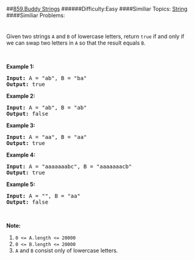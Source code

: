 ##[859.Buddy Strings](https://leetcode.com/problems/buddy-strings/description/ "859.Buddy Strings")
######Difficulty:Easy
####Similiar Topics:
  [String](https://leetcode.com//tag/string)
####Similiar Problems:

<div class="question-description__3U1T" style="padding-top: 10px;"><div><p>Given two strings <code>A</code> and <code>B</code>&#160;of lowercase letters, return <code>true</code> if and only if we&#160;can swap two letters in <code>A</code> so that the result equals <code>B</code>.</p>

<p>&#160;</p>

<p><strong>Example 1:</strong></p>

<div>
<pre><strong>Input: </strong>A = <span id="example-input-1-1">"ab"</span>, B = <span id="example-input-1-2">"ba"</span>
<strong>Output: </strong><span id="example-output-1">true</span>
</pre>

<div>
<p><strong>Example 2:</strong></p>

<pre><strong>Input: </strong>A = <span id="example-input-2-1">"ab"</span>, B = <span id="example-input-2-2">"ab"</span>
<strong>Output: </strong><span id="example-output-2">false</span>
</pre>

<div>
<p><strong>Example 3:</strong></p>

<pre><strong>Input: </strong>A = <span id="example-input-3-1">"aa"</span>, B = <span id="example-input-3-2">"aa"</span>
<strong>Output: </strong><span id="example-output-3">true</span>
</pre>

<div>
<p><strong>Example 4:</strong></p>

<pre><strong>Input: </strong>A = <span id="example-input-4-1">"aaaaaaabc"</span>, B = <span id="example-input-4-2">"aaaaaaacb"</span>
<strong>Output: </strong><span id="example-output-4">true</span>
</pre>

<div>
<p><strong>Example 5:</strong></p>

<pre><strong>Input: </strong>A = <span id="example-input-5-1">""</span>, B = <span id="example-input-5-2">"aa"</span>
<strong>Output: </strong><span id="example-output-5">false</span>
</pre>

<p>&#160;</p>

<p><strong><span>Note:</span></strong></p>

<ol>
	<li><code>0 &lt;= A.length &lt;= 20000</code></li>
	<li><code>0 &lt;= B.length &lt;= 20000</code></li>
	<li><code>A</code> and&#160;<code>B</code> consist only of lowercase letters.</li>
</ol>
</div>
</div>
</div>
</div>
</div>
</div></div><div> </div><div> </div><div> </div><div> </div><div> </div><div> </div><div> </div><div> </div><div> </div><div> </div><div> </div><div> </div><div> </div><div> </div><div> </div><div> </div><div> </div><div> </div><div> </div><div> </div><div> </div><div> </div><div> </div><div> </div><div> </div><div> </div><div> </div><div> </div><div> </div><div> </div><div> </div><div> </div><div> </div><div> </div><div> </div><div> </div><div> </div><div> </div><div> </div><div> </div><div> </div><div> </div><div> </div><div> </div><div> </div><div> </div><div> </div><div> </div><div> </div><div> </div><div> </div><div> </div><div> </div><div> </div><div> </div><div> </div><div> </div><div> </div><div> </div><div> </div><div> </div><div> </div><div> </div><div> </div><div> </div><div> </div><div> </div><div> </div><div> </div><div> </div><div> </div><div> </div><div> </div><div> </div><div> </div><div> </div><div> </div><div> </div><div> </div><div> </div><div> </div><div> </div><div> </div><div> </div><div> </div><div> </div><div> </div><div> </div><div> </div><div> </div><div> </div><div> </div><div> </div><div> </div><div> </div><div> </div><div> </div><div> </div><div> </div><div> </div><div> </div><div> </div><div> </div><div> </div><div> </div><div> </div><div> </div><div> </div><div> </div><div> </div><div> </div><div> </div>